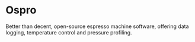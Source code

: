 # Ospro
Better than decent, open-source espresso machine software, offering data logging, temperature control and pressure profiling.